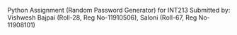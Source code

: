 Python Assignment (Random Password Generator) for INT213
Submitted by: Vishwesh Bajpai (Roll-28, Reg No-11910506), Saloni (Roll-67, Reg No-11908101)
